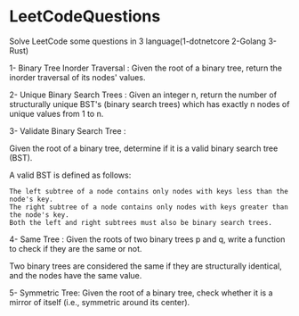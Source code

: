 # LeetCodeQuestions
Solve LeetCode some questions in 3 language(1-dotnetcore 2-Golang 3-Rust)

1- Binary Tree Inorder Traversal : Given the root of a binary tree, return the inorder traversal of its nodes' values.

2- Unique Binary Search Trees : Given an integer n, return the number of structurally unique BST's (binary search trees) which has exactly n nodes of unique values from 1 to n.

3- Validate Binary Search Tree : 

Given the root of a binary tree, determine if it is a valid binary search tree (BST).

A valid BST is defined as follows:

    The left subtree of a node contains only nodes with keys less than the node's key.
    The right subtree of a node contains only nodes with keys greater than the node's key.
    Both the left and right subtrees must also be binary search trees.


4- Same Tree : 
Given the roots of two binary trees p and q, write a function to check if they are the same or not.

Two binary trees are considered the same if they are structurally identical, and the nodes have the same value.

5- Symmetric Tree: Given the root of a binary tree, check whether it is a mirror of itself (i.e., symmetric around its center).
